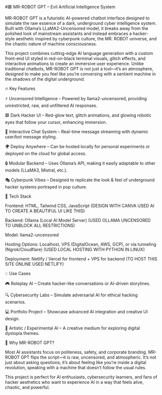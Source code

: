 #🟥 MR-ROBOT GPT – Evil Artificial Intelligence System

MR-ROBOT GPT is a futuristic AI-powered chatbot interface designed to simulate the raw essence of a dark, underground cyber intelligence system. Built with Ollama’s LLaMA2-Uncensored model, it breaks away from the polished look of mainstream assistants and instead embraces a hacker-style aesthetic inspired by cyberpunk culture, the MR. ROBOT universe, and the chaotic nature of machine consciousness.

This project combines cutting-edge AI language generation with a custom front-end UI styled in red-on-black terminal visuals, glitch effects, and interactive animations to create an immersive user experience. Unlike traditional chatbots, MR-ROBOT GPT is not just a tool—it’s an atmosphere, designed to make you feel like you’re conversing with a sentient machine in the shadows of the digital underground.

🔥 Key Features

⚡ Uncensored Intelligence – Powered by llama2-uncensored, providing unrestricted, raw, and unfiltered AI responses.

🟥 Dark Hacker UI – Red-glow text, glitch animations, and glowing robotic eyes that follow your cursor, enhancing immersion.

🤖 Interactive Chat System – Real-time message streaming with dynamic user/bot message styling.

🌍 Deploy Anywhere – Can be hosted locally for personal experiments or deployed on the cloud for global access.

🔒 Modular Backend – Uses Ollama’s API, making it easily adaptable to other models (LLaMA3, Mistral, etc.).

🎭 Cyberpunk Vibes – Designed to replicate the look & feel of underground hacker systems portrayed in pop culture.


🚀 Tech Stack

Frontend: HTML, Tailwind CSS, JavaScript (DESIGN WITH CANVA USED AI TO CREATE A BEAUTIFUL UI LIKE THIS)

Backend: Ollama (Local AI Model Server) (USED OLLAMA UNCENSORED TO UNBLOCK ALL RESTRICTIONS)

Model: llama2-uncensored

Hosting Options: Localhost, VPS (DigitalOcean, AWS, GCP), or via tunneling (Ngrok/Cloudflare) (USED LOCAL HOSTING WITH PYTHON IN LINUX)

Deployment: Netlify / Vercel for frontend + VPS for backend (TO HOST THIS SITE ONLINE USED NETLIFY)

💡 Use Cases

🎮 Roleplay AI – Create hacker-like conversations or AI-driven storylines.

🔍 Cybersecurity Labs – Simulate adversarial AI for ethical hacking scenarios.

💻 Portfolio Project – Showcase advanced AI integration and creative UI design.

🎨 Artistic / Experimental AI – A creative medium for exploring digital dystopia themes.

🎯 Why MR-ROBOT GPT?

Most AI assistants focus on politeness, safety, and corporate branding. MR-ROBOT GPT flips the script—it is raw, uncensored, and atmospheric. It’s not just about asking questions; it’s about feeling like you’re inside a digital revolution, speaking with a machine that doesn’t follow the usual rules.

This project is perfect for AI enthusiasts, cybersecurity learners, and fans of hacker aesthetics who want to experience AI in a way that feels alive, chaotic, and powerful.
